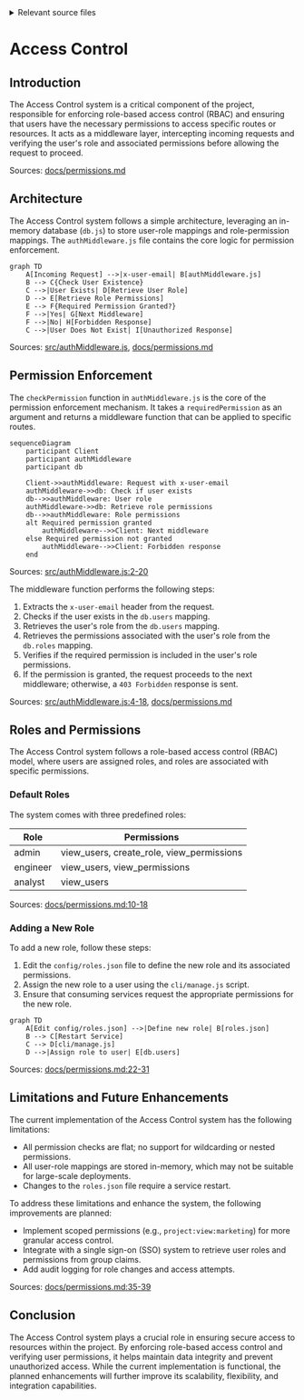 <details>
<summary>Relevant source files</summary>

The following files were used as context for generating this wiki page:

- [src/authMiddleware.js](https://github.com/aanickode/access-control-service/blob/main/src/authMiddleware.js)
- [docs/permissions.md](https://github.com/aanickode/access-control-service/blob/main/docs/permissions.md)

</details>

# Access Control

## Introduction

The Access Control system is a critical component of the project, responsible for enforcing role-based access control (RBAC) and ensuring that users have the necessary permissions to access specific routes or resources. It acts as a middleware layer, intercepting incoming requests and verifying the user's role and associated permissions before allowing the request to proceed.

Sources: [docs/permissions.md](https://github.com/aanickode/access-control-service/blob/main/docs/permissions.md)

## Architecture

The Access Control system follows a simple architecture, leveraging an in-memory database (`db.js`) to store user-role mappings and role-permission mappings. The `authMiddleware.js` file contains the core logic for permission enforcement.

```mermaid
graph TD
    A[Incoming Request] -->|x-user-email| B[authMiddleware.js]
    B --> C{Check User Existence}
    C -->|User Exists| D[Retrieve User Role]
    D --> E[Retrieve Role Permissions]
    E --> F{Required Permission Granted?}
    F -->|Yes| G[Next Middleware]
    F -->|No| H[Forbidden Response]
    C -->|User Does Not Exist| I[Unauthorized Response]
```

Sources: [src/authMiddleware.js](https://github.com/aanickode/access-control-service/blob/main/src/authMiddleware.js), [docs/permissions.md](https://github.com/aanickode/access-control-service/blob/main/docs/permissions.md)

## Permission Enforcement

The `checkPermission` function in `authMiddleware.js` is the core of the permission enforcement mechanism. It takes a `requiredPermission` as an argument and returns a middleware function that can be applied to specific routes.

```mermaid
sequenceDiagram
    participant Client
    participant authMiddleware
    participant db

    Client->>authMiddleware: Request with x-user-email
    authMiddleware->>db: Check if user exists
    db-->>authMiddleware: User role
    authMiddleware->>db: Retrieve role permissions
    db-->>authMiddleware: Role permissions
    alt Required permission granted
        authMiddleware-->>Client: Next middleware
    else Required permission not granted
        authMiddleware-->>Client: Forbidden response
    end
```

Sources: [src/authMiddleware.js:2-20](https://github.com/aanickode/access-control-service/blob/main/src/authMiddleware.js#L2-L20)

The middleware function performs the following steps:

1. Extracts the `x-user-email` header from the request.
2. Checks if the user exists in the `db.users` mapping.
3. Retrieves the user's role from the `db.users` mapping.
4. Retrieves the permissions associated with the user's role from the `db.roles` mapping.
5. Verifies if the required permission is included in the user's role permissions.
6. If the permission is granted, the request proceeds to the next middleware; otherwise, a `403 Forbidden` response is sent.

Sources: [src/authMiddleware.js:4-18](https://github.com/aanickode/access-control-service/blob/main/src/authMiddleware.js#L4-L18), [docs/permissions.md](https://github.com/aanickode/access-control-service/blob/main/docs/permissions.md)

## Roles and Permissions

The Access Control system follows a role-based access control (RBAC) model, where users are assigned roles, and roles are associated with specific permissions.

### Default Roles

The system comes with three predefined roles:

| Role     | Permissions                                   |
|----------|------------------------------------------------|
| admin    | view_users, create_role, view_permissions     |
| engineer | view_users, view_permissions                  |
| analyst  | view_users                                     |

Sources: [docs/permissions.md:10-18](https://github.com/aanickode/access-control-service/blob/main/docs/permissions.md#L10-L18)

### Adding a New Role

To add a new role, follow these steps:

1. Edit the `config/roles.json` file to define the new role and its associated permissions.
2. Assign the new role to a user using the `cli/manage.js` script.
3. Ensure that consuming services request the appropriate permissions for the new role.

```mermaid
graph TD
    A[Edit config/roles.json] -->|Define new role| B[roles.json]
    B --> C[Restart Service]
    C --> D[cli/manage.js]
    D -->|Assign role to user| E[db.users]
```

Sources: [docs/permissions.md:22-31](https://github.com/aanickode/access-control-service/blob/main/docs/permissions.md#L22-L31)

## Limitations and Future Enhancements

The current implementation of the Access Control system has the following limitations:

- All permission checks are flat; no support for wildcarding or nested permissions.
- All user-role mappings are stored in-memory, which may not be suitable for large-scale deployments.
- Changes to the `roles.json` file require a service restart.

To address these limitations and enhance the system, the following improvements are planned:

- Implement scoped permissions (e.g., `project:view:marketing`) for more granular access control.
- Integrate with a single sign-on (SSO) system to retrieve user roles and permissions from group claims.
- Add audit logging for role changes and access attempts.

Sources: [docs/permissions.md:35-39](https://github.com/aanickode/access-control-service/blob/main/docs/permissions.md#L35-L39)

## Conclusion

The Access Control system plays a crucial role in ensuring secure access to resources within the project. By enforcing role-based access control and verifying user permissions, it helps maintain data integrity and prevent unauthorized access. While the current implementation is functional, the planned enhancements will further improve its scalability, flexibility, and integration capabilities.